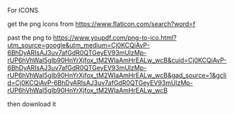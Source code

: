 For ICONS

get the png icons from https://www.flaticon.com/search?word=f

past the png to https://www.youpdf.com/png-to-ico.html?utm_source=google&utm_medium=Cj0KCQiAvP-6BhDyARIsAJ3uv7afGdR0QTGeyEV93mUlzMp-rUP6hVhWaI5gIb90HnYrXjfox_tM2WIaAmHrEALw_wcB&cuid=Cj0KCQiAvP-6BhDyARIsAJ3uv7afGdR0QTGeyEV93mUlzMp-rUP6hVhWaI5gIb90HnYrXjfox_tM2WIaAmHrEALw_wcB&gad_source=1&gclid=Cj0KCQiAvP-6BhDyARIsAJ3uv7afGdR0QTGeyEV93mUlzMp-rUP6hVhWaI5gIb90HnYrXjfox_tM2WIaAmHrEALw_wcB

then download it
